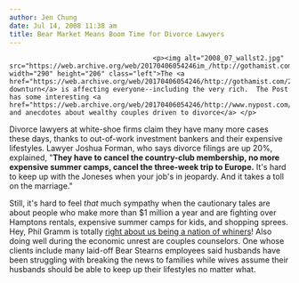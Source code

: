 ```yaml
---
author: Jen Chung
date: Jul 14, 2008 11:38 am
title: Bear Market Means Boom Time for Divorce Lawyers
---
```


	
										<p><img alt="2008_07_wallst2.jpg" src="https://web.archive.org/web/20170406054246im_/http://gothamist.com/attachments/jen/2008_07_wallst2.jpg" width="290" height="206" class="left">The <a href="https://web.archive.org/web/20170406054246/http://gothamist.com/2008/07/11/dow_falls_below_11000.php">economic downturn</a> is affecting everyone--including the very rich.  The Post has some interesting <a href="https://web.archive.org/web/20170406054246/http://www.nypost.com/seven/07132008/news/regionalnews/anguish_of_stock_splits_119728.htm">stats and anecdotes about wealthy couples driven to divorce</a> </p>

<p>Divorce lawyers at white-shoe firms claim they have many more cases these days, thanks to out-of-work investment bankers and their expensive lifestyles.  Lawyer Joshua Forman, who says divorce filings are up 20%, explained, &quot;<strong>They have to cancel the country-club membership, no more expensive summer camps, cancel the three-week trip to Europe.</strong> It&apos;s hard to keep up with the Joneses when your job&apos;s in jeopardy. And it takes a toll on the marriage.&quot;  </p>

<p>Still, it&apos;s hard to feel <em>that</em> much sympathy when the cautionary tales are about people who make more than $1 million a year and are fighting over Hamptons rentals, expensive summer camps for kids, and shopping sprees.  Hey, Phil Gramm is totally <a href="https://web.archive.org/web/20170406054246/http://gothamist.com/2008/07/11/mccain_hurries_to_disavow_gramms_me.php">right about us being a nation of whiners</a>!  Also doing well during the economic unrest are couples counselors.  One whose clients include many laid-off Bear Stearns employees said husbands have been struggling with breaking the news to families while wives assume their husbands should be able to keep up their lifestyles no matter what. </p>					
										
									
				